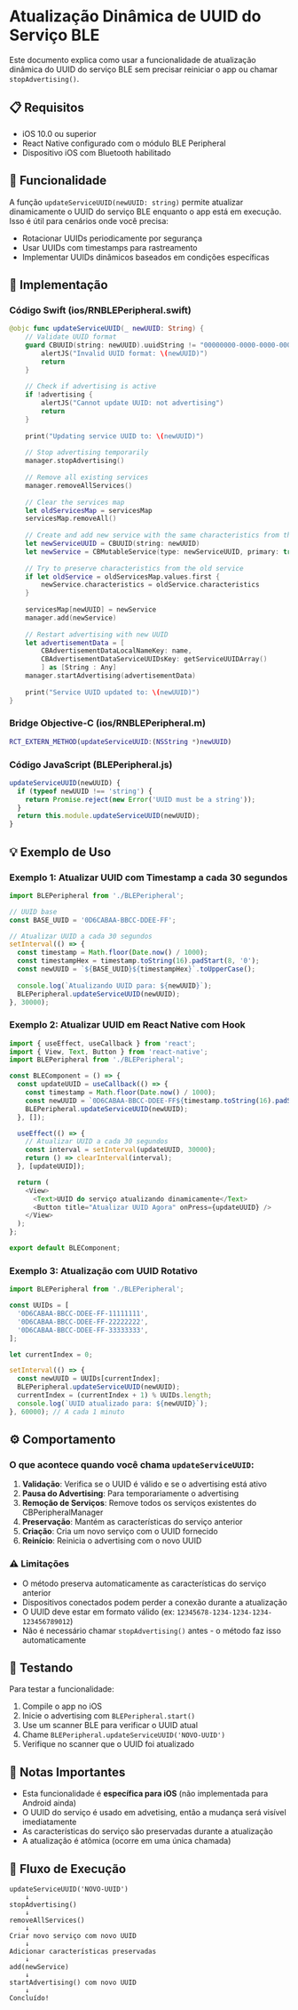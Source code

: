 # Atualização Dinâmica de UUID do Serviço BLE

Este documento explica como usar a funcionalidade de atualização dinâmica do UUID do serviço BLE sem precisar reiniciar o app ou chamar `stopAdvertising()`.

## 📋 Requisitos

- iOS 10.0 ou superior
- React Native configurado com o módulo BLE Peripheral
- Dispositivo iOS com Bluetooth habilitado

## 🚀 Funcionalidade

A função `updateServiceUUID(newUUID: string)` permite atualizar dinamicamente o UUID do serviço BLE enquanto o app está em execução. Isso é útil para cenários onde você precisa:

- Rotacionar UUIDs periodicamente por segurança
- Usar UUIDs com timestamps para rastreamento
- Implementar UUIDs dinâmicos baseados em condições específicas

## 🔧 Implementação

### Código Swift (ios/RNBLEPeripheral.swift)

```92:137:ios/RNBLEPeripheral.swift
@objc func updateServiceUUID(_ newUUID: String) {
    // Validate UUID format
    guard CBUUID(string: newUUID).uuidString != "00000000-0000-0000-0000-000000000000" else {
        alertJS("Invalid UUID format: \(newUUID)")
        return
    }
    
    // Check if advertising is active
    if !advertising {
        alertJS("Cannot update UUID: not advertising")
        return
    }
    
    print("Updating service UUID to: \(newUUID)")
    
    // Stop advertising temporarily
    manager.stopAdvertising()
    
    // Remove all existing services
    manager.removeAllServices()
    
    // Clear the services map
    let oldServicesMap = servicesMap
    servicesMap.removeAll()
    
    // Create and add new service with the same characteristics from the old one
    let newServiceUUID = CBUUID(string: newUUID)
    let newService = CBMutableService(type: newServiceUUID, primary: true)
    
    // Try to preserve characteristics from the old service
    if let oldService = oldServicesMap.values.first {
        newService.characteristics = oldService.characteristics
    }
    
    servicesMap[newUUID] = newService
    manager.add(newService)
    
    // Restart advertising with new UUID
    let advertisementData = [
        CBAdvertisementDataLocalNameKey: name,
        CBAdvertisementDataServiceUUIDsKey: getServiceUUIDArray()
        ] as [String : Any]
    manager.startAdvertising(advertisementData)
    
    print("Service UUID updated to: \(newUUID)")
}
```

### Bridge Objective-C (ios/RNBLEPeripheral.m)

```13:13:ios/RNBLEPeripheral.m
RCT_EXTERN_METHOD(updateServiceUUID:(NSString *)newUUID)
```

### Código JavaScript (BLEPeripheral.js)

```87:92:BLEPeripheral.js
updateServiceUUID(newUUID) {
  if (typeof newUUID !== 'string') {
    return Promise.reject(new Error('UUID must be a string'));
  }
  return this.module.updateServiceUUID(newUUID);
}
```

## 💡 Exemplo de Uso

### Exemplo 1: Atualizar UUID com Timestamp a cada 30 segundos

```javascript
import BLEPeripheral from './BLEPeripheral';

// UUID base
const BASE_UUID = '0D6CABAA-BBCC-DDEE-FF';

// Atualizar UUID a cada 30 segundos
setInterval(() => {
  const timestamp = Math.floor(Date.now() / 1000);
  const timestampHex = timestamp.toString(16).padStart(8, '0');
  const newUUID = `${BASE_UUID}${timestampHex}`.toUpperCase();
  
  console.log(`Atualizando UUID para: ${newUUID}`);
  BLEPeripheral.updateServiceUUID(newUUID);
}, 30000);
```

### Exemplo 2: Atualizar UUID em React Native com Hook

```javascript
import { useEffect, useCallback } from 'react';
import { View, Text, Button } from 'react-native';
import BLEPeripheral from './BLEPeripheral';

const BLEComponent = () => {
  const updateUUID = useCallback(() => {
    const timestamp = Math.floor(Date.now() / 1000);
    const newUUID = `0D6CABAA-BBCC-DDEE-FF${timestamp.toString(16).padStart(8, '0')}`.toUpperCase();
    BLEPeripheral.updateServiceUUID(newUUID);
  }, []);

  useEffect(() => {
    // Atualizar UUID a cada 30 segundos
    const interval = setInterval(updateUUID, 30000);
    return () => clearInterval(interval);
  }, [updateUUID]);

  return (
    <View>
      <Text>UUID do serviço atualizando dinamicamente</Text>
      <Button title="Atualizar UUID Agora" onPress={updateUUID} />
    </View>
  );
};

export default BLEComponent;
```

### Exemplo 3: Atualização com UUID Rotativo

```javascript
import BLEPeripheral from './BLEPeripheral';

const UUIDs = [
  '0D6CABAA-BBCC-DDEE-FF-11111111',
  '0D6CABAA-BBCC-DDEE-FF-22222222',
  '0D6CABAA-BBCC-DDEE-FF-33333333',
];

let currentIndex = 0;

setInterval(() => {
  const newUUID = UUIDs[currentIndex];
  BLEPeripheral.updateServiceUUID(newUUID);
  currentIndex = (currentIndex + 1) % UUIDs.length;
  console.log(`UUID atualizado para: ${newUUID}`);
}, 60000); // A cada 1 minuto
```

## ⚙️ Comportamento

### O que acontece quando você chama `updateServiceUUID`:

1. **Validação**: Verifica se o UUID é válido e se o advertising está ativo
2. **Pausa do Advertising**: Para temporariamente o advertising
3. **Remoção de Serviços**: Remove todos os serviços existentes do CBPeripheralManager
4. **Preservação**: Mantém as características do serviço anterior
5. **Criação**: Cria um novo serviço com o UUID fornecido
6. **Reinício**: Reinicia o advertising com o novo UUID

### ⚠️ Limitações

- O método preserva automaticamente as características do serviço anterior
- Dispositivos conectados podem perder a conexão durante a atualização
- O UUID deve estar em formato válido (ex: `12345678-1234-1234-1234-123456789012`)
- Não é necessário chamar `stopAdvertising()` antes - o método faz isso automaticamente

## 🧪 Testando

Para testar a funcionalidade:

1. Compile o app no iOS
2. Inicie o advertising com `BLEPeripheral.start()`
3. Use um scanner BLE para verificar o UUID atual
4. Chame `BLEPeripheral.updateServiceUUID('NOVO-UUID')`
5. Verifique no scanner que o UUID foi atualizado

## 📝 Notas Importantes

- Esta funcionalidade é **específica para iOS** (não implementada para Android ainda)
- O UUID do serviço é usado em advetising, então a mudança será visível imediatamente
- As características do serviço são preservadas durante a atualização
- A atualização é atômica (ocorre em uma única chamada)

## 🔄 Fluxo de Execução

```
updateServiceUUID('NOVO-UUID')
    ↓
stopAdvertising()
    ↓
removeAllServices()
    ↓
Criar novo serviço com novo UUID
    ↓
Adicionar características preservadas
    ↓
add(newService)
    ↓
startAdvertising() com novo UUID
    ↓
Concluído!
```

